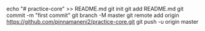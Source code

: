 echo "# practice-core" >> README.md
git init
git add README.md
git commit -m "first commit"
git branch -M master
git remote add origin https://github.com/pinnamaneni2/practice-core.git
git push -u origin master